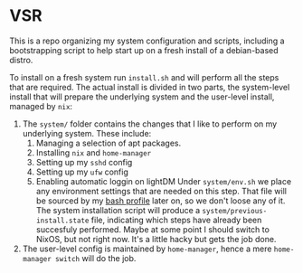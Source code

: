 VSR
===

This is a repo organizing my system configuration and
scripts, including a bootstrapping script to help
start up on a fresh install of a debian-based distro.

To install on a fresh system run `install.sh` and will perform all the steps
that are required. The actual install is divided in two parts, the system-level install
that will prepare the underlying system and the user-level install, managed by `nix`:

1. The `system/` folder contains the changes that I like to perform
on my underlying system. These include:
    1. Managing a selection of apt packages.
    1. Installing `nix` and `home-manager`
    1. Setting up my `sshd` config
    1. Setting up my `ufw` config
    1. Enabling automatic loggin on lightDM
Under `system/env.sh` we place any environment settings that are needed on this step.
That file will be sourced by my [bash profile](home-manager/programs/bash/profile) later on, 
so we don't loose any of it. The system installation script will produce a 
`system/previous-install.state` file, indicating which steps have already been 
succesfuly performed. Maybe at some point I should
switch to NixOS, but not right now. It's a little hacky but gets the job done.
1. The user-level config is maintained by `home-manager`, hence a mere `home-manager switch` will
do the job.

